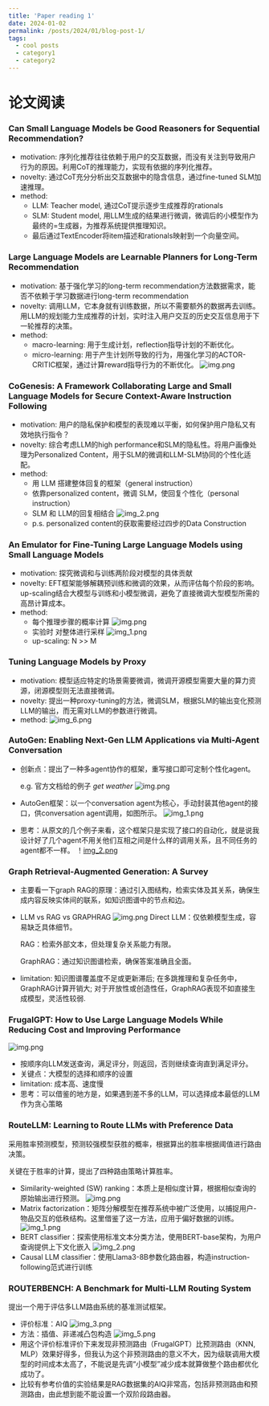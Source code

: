 ```yaml
---
title: 'Paper reading 1'
date: 2024-01-02
permalink: /posts/2024/01/blog-post-1/
tags:
  - cool posts
  - category1
  - category2
---
```


# 论文阅读

### Can Small Language Models be Good Reasoners for Sequential Recommendation?

- motivation: 序列化推荐往往依赖于用户的交互数据，而没有关注到导致用户行为的原因。利用CoT的推理能力，实现有依据的序列化推荐。
- novelty: 通过CoT充分分析出交互数据中的隐含信息，通过fine-tuned SLM加速推理。
- method:
  - LLM: Teacher model, 通过CoT提示逐步生成推荐的rationals
  - SLM: Student model, 用LLM生成的结果进行微调，微调后的小模型作为最终的=生成器，为推荐系统提供推理知识。
  - 最后通过TextEncoder将item描述和rationals映射到一个向量空间。

### Large Language Models are Learnable Planners for Long-Term Recommendation

- motivation: 基于强化学习的long-term recommendation方法数据需求，能否不依赖于学习数据进行long-term recommendation
- novelty: 调用LLM，它本身就有训练数据，所以不需要额外的数据再去训练。用LLM的规划能力生成推荐的计划，实时注入用户交互的历史交互信息用于下一轮推荐的决策。
- method:
  - macro-learning: 用于生成计划，reflection指导计划的不断优化。
  - micro-learning: 用于产生计划所导致的行为，用强化学习的ACTOR-CRITIC框架，通过计算reward指导行为的不断优化。
![img.png](../images/BiLLP/img.png)
### CoGenesis: A Framework Collaborating Large and Small Language Models for Secure Context-Aware Instruction Following

- motivation: 用户的隐私保护和模型的表现难以平衡，如何保护用户隐私又有效地执行指令？
- novelty: 综合考虑LLM的high performance和SLM的隐私性。将用户画像处理为Personalized Content，用于SLM的微调和LLM-SLM协同的个性化适配。
- method:
    - 用 LLM 搭建整体回复的框架（general instruction）
    - 依靠personalized content，微调 SLM，使回复个性化（personal instruction）
    - SLM 和 LLM的回复相结合
      ![img_2.png](../images/CoGenesis/img_2.png)
    - p.s. personalized content的获取需要经过四步的Data Construction


### An Emulator for Fine-Tuning Large Language Models using Small Language Models

- motivation: 探究微调和与训练两阶段对模型的具体贡献
- novelty: EFT框架能够解耦预训练和微调的效果，从而评估每个阶段的影响。up-scaling结合大模型与训练和小模型微调，避免了直接微调大型模型所需的高昂计算成本。
- method:
  - 每个推理步骤的概率计算
        ![img.png](../images/EFT/img.png)
  - 实验时 对整体进行采样
        ![img_1.png](../images/EFT/img_1.png)
  - up-scaling: N >> M

### Tuning Language Models by Proxy

- motivation: 模型适应特定的场景需要微调，微调开源模型需要大量的算力资源，闭源模型则无法直接微调。
- novelty: 提出一种proxy-tuning的方法，微调SLM，根据SLM的输出变化预测LLM的输出，而无需对LLM的参数进行微调。
- method: ![img_6.png](../images/proxy-tuning/img_6.png)

### AutoGen: Enabling Next-Gen LLM Applications via Multi-Agent Conversation

- 创新点：提出了一种多agent协作的框架，重写接口即可定制个性化agent。

    e.g. 官方文档给的例子 *get weather*
    ![img.png](../images/AutoGen/img.png)
- AutoGen框架：以一个conversation agent为核心，手动封装其他agent的接口，供conversation agent调用，如图所示。
    ![img_1.png](../images/AutoGen/img_1.png)
- 思考：从原文的几个例子来看，这个框架只是实现了接口的自动化，就是说我设计好了几个agent不用关他们互相之间是什么样的调用关系，且不同任务的agent都不一样。
    ！[img_2.png](../images/AutoGen/img_2.png)

### Graph Retrieval-Augmented Generation: A Survey
- 主要看一下graph RAG的原理：通过引入图结构，检索实体及其关系，确保生成内容反映实体间的联系，如知识图谱中的节点和边。
- LLM vs RAG vs GRAPHRAG
![img.png](../images/GraphRAG/img3.png)
    Direct LLM：仅依赖模型生成，容易缺乏具体细节。 

    RAG：检索外部文本，但处理复杂关系能力有限。

    GraphRAG：通过知识图谱检索，确保答案准确且全面。
- limitation: 知识图谱覆盖度不足或更新滞后; 在多跳推理和复杂任务中，GraphRAG计算开销大; 对于开放性或创造性任，GraphRAG表现不如直接生成模型，灵活性较弱.

### FrugalGPT: How to Use Large Language Models While Reducing Cost and Improving Performance

![img.png](../images/FrugalGPT/img4.png)

- 按顺序向LLM发送查询，满足评分，则返回，否则继续查询直到满足评分。
- 关键点：大模型的选择和顺序的设置
- limitation: 成本高、速度慢
- 思考：可以借鉴的地方是，如果遇到差不多的LLM，可以选择成本最低的LLM作为贪心策略

### RouteLLM: Learning to Route LLMs with Preference Data

采用胜率预测模型，预测较强模型获胜的概率，根据算出的胜率根据阈值进行路由决策。

关键在于胜率的计算，提出了四种路由策略计算胜率。

- Similarity-weighted (SW) ranking：本质上是相似度计算，根据相似查询的原始输出进行预测。
    ![img.png](../images/RouteLLM/img.png)
- Matrix factorization：矩阵分解模型在推荐系统中被广泛使用，以捕捉用户-物品交互的低秩结构。这里借鉴了这一方法，应用于偏好数据的训练。
    ![img_1.png](../images/RouteLLM/img_1.png)
- BERT classifier：探索使用标准文本分类方法，使用BERT-base架构，为用户查询提供上下文化嵌入
    ![img_2.png](../images/RouteLLM/img_2.png)
- Causal LLM classifier：使用Llama3-8B参数化路由器，构造instruction-following范式进行训练

### ROUTERBENCH: A Benchmark for Multi-LLM Routing System

提出一个用于评估多LLM路由系统的基准测试框架。

- 评价标准：AIQ
    ![img_3.png](../images/ROUTERBENCH/img_3.png)
- 方法：插值、非递减凸包构造
    ![img_5.png](../images/ROUTERBENCH/img_5.png)
- 用这个评价标准评价下来发现非预测路由（FrugalGPT）比预测路由（KNN, MLP）效果好得多，但我认为这个非预测路由的意义不大，因为级联调用大模型的时间成本太高了，不能说是先调“小模型”减少成本就算做整个路由都优化成功了。
- 比较有参考价值的实验结果是RAG数据集的AIQ非常高，包括非预测路由和预测路由，由此想到能不能设置一个双阶段路由器。
